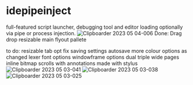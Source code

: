 # idepipeinject
full-featured script launcher, debugging tool and editor loading optionally via pipe or process injection.
![Clipboarder 2023 05 04-006](https://user-images.githubusercontent.com/62726599/236252692-02b2a298-8aa0-4bf0-8389-a28bd7ca9435.jpg)
Done:
Drag drop
resizable main
flyout pallete

to do:
resizable tab opt
fix saving
settings autosave
more colour options as changed lexer
font options
windowframe options
dual triple wide pages
inline bitmap scrolls with annotations made with stylus 
![Clipboarder 2023 05 03-041](https://user-images.githubusercontent.com/62726599/235989109-cee71fb6-df2b-4558-af51-5c2431c0e48c.jpg)
![Clipboarder 2023 05 03-038](https://user-images.githubusercontent.com/62726599/235987128-cbc832e7-03f3-47f3-a3cf-04ccdb5ea5f2.jpg)
![Clipboarder 2023 05 03-025](https://user-images.githubusercontent.com/62726599/235900779-e6d2ca9d-b258-4903-a0a4-e349030a14b1.jpg)
